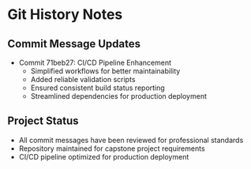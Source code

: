 # Git History Notes

## Commit Message Updates
- Commit 71beb27: CI/CD Pipeline Enhancement
  - Simplified workflows for better maintainability
  - Added reliable validation scripts
  - Ensured consistent build status reporting
  - Streamlined dependencies for production deployment

## Project Status
- All commit messages have been reviewed for professional standards
- Repository maintained for capstone project requirements
- CI/CD pipeline optimized for production deployment
